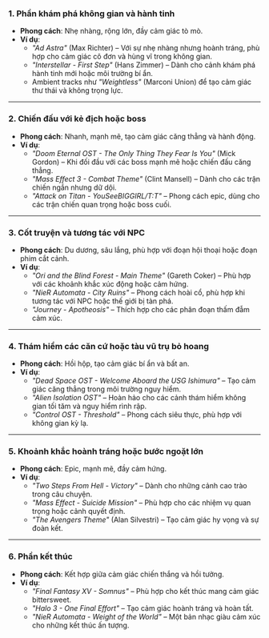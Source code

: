 ### 1. **Phần khám phá không gian và hành tinh**

- **Phong cách**: Nhẹ nhàng, rộng lớn, đầy cảm giác tò mò.
- **Ví dụ**:
    - _"Ad Astra"_ (Max Richter) – Với sự nhẹ nhàng nhưng hoành tráng, phù hợp cho cảm giác cô đơn và hùng vĩ trong không gian.
    - _"Interstellar - First Step"_ (Hans Zimmer) – Dành cho cảnh khám phá hành tinh mới hoặc môi trường bí ẩn.
    - Ambient tracks như _"Weightless"_ (Marconi Union) để tạo cảm giác thư thái và không trọng lực.

---

### 2. **Chiến đấu với kẻ địch hoặc boss**

- **Phong cách**: Nhanh, mạnh mẽ, tạo cảm giác căng thẳng và hành động.
- **Ví dụ**:
    - _"Doom Eternal OST - The Only Thing They Fear Is You"_ (Mick Gordon) – Khi đối đầu với các boss mạnh mẽ hoặc chiến đấu căng thẳng.
    - _"Mass Effect 3 - Combat Theme"_ (Clint Mansell) – Dành cho các trận chiến ngắn nhưng dữ dội.
    - _"Attack on Titan - YouSeeBIGGIRL/T:T"_ – Phong cách epic, dùng cho các trận chiến quan trọng hoặc boss cuối.

---

### 3. **Cốt truyện và tương tác với NPC**

- **Phong cách**: Du dương, sâu lắng, phù hợp với đoạn hội thoại hoặc đoạn phim cắt cảnh.
- **Ví dụ**:
    - _"Ori and the Blind Forest - Main Theme"_ (Gareth Coker) – Phù hợp với các khoảnh khắc xúc động hoặc cảm hứng.
    - _"NieR Automata - City Ruins"_ – Phong cách hoài cổ, phù hợp khi tương tác với NPC hoặc thế giới bị tàn phá.
    - _"Journey - Apotheosis"_ – Thích hợp cho các phân đoạn thấm đẫm cảm xúc.

---

### 4. **Thám hiểm các căn cứ hoặc tàu vũ trụ bỏ hoang**

- **Phong cách**: Hồi hộp, tạo cảm giác bí ẩn và bất an.
- **Ví dụ**:
    - _"Dead Space OST - Welcome Aboard the USG Ishimura"_ – Tạo cảm giác căng thẳng trong môi trường nguy hiểm.
    - _"Alien Isolation OST"_ – Hoàn hảo cho các cảnh thám hiểm không gian tối tăm và nguy hiểm rình rập.
    - _"Control OST - Threshold"_ – Phong cách siêu thực, phù hợp với không gian kỳ lạ.

---

### 5. **Khoảnh khắc hoành tráng hoặc bước ngoặt lớn**

- **Phong cách**: Epic, mạnh mẽ, đầy cảm hứng.
- **Ví dụ**:
    - _"Two Steps From Hell - Victory"_ – Dành cho những cảnh cao trào trong câu chuyện.
    - _"Mass Effect - Suicide Mission"_ – Phù hợp cho các nhiệm vụ quan trọng hoặc cảnh quyết định.
    - _"The Avengers Theme"_ (Alan Silvestri) – Tạo cảm giác hy vọng và sự đoàn kết.

---

### 6. **Phần kết thúc**

- **Phong cách**: Kết hợp giữa cảm giác chiến thắng và hồi tưởng.
- **Ví dụ**:
    - _"Final Fantasy XV - Somnus"_ – Phù hợp cho kết thúc mang cảm giác bittersweet.
    - _"Halo 3 - One Final Effort"_ – Tạo cảm giác hoành tráng và hoàn tất.
    - _"NieR Automata - Weight of the World"_ – Một bản nhạc giàu cảm xúc cho những kết thúc ấn tượng.